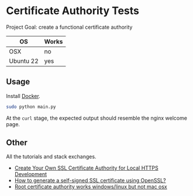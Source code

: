 # Certificate Authority Tests

Project Goal: create a functional certificate authority

| OS | Works |
| - | - |
| OSX | no |
| Ubuntu 22 | yes |

## Usage
Install [Docker](https://docs.docker.com/engine/install/).

```sh
sudo python main.py
```
At the `curl` stage, the expected output should resemble the nginx welcome page.

## Other
All the tutorials and stack exchanges.
- [Create Your Own SSL Certificate Authority for Local HTTPS Development](https://deliciousbrains.com/ssl-certificate-authority-for-local-https-development/)
- [How to generate a self-signed SSL certificate using OpenSSL?](https://stackoverflow.com/a/41366949)
- [Root certificate authority works windows/linux but not mac osx](https://superuser.com/questions/762158/root-certificate-authority-works-windows-linux-but-not-mac-osx-malformed)